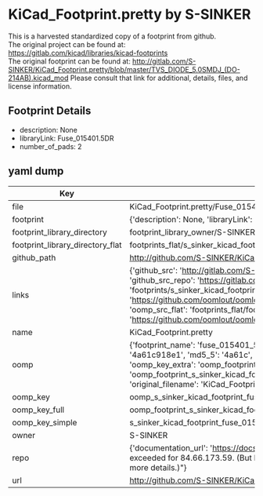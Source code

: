 # KiCad_Footprint.pretty by S-SINKER  
This is a harvested standardized copy of a footprint from github.  
The original project can be found at:  
https://gitlab.com/kicad/libraries/kicad-footprints  
The original footprint can be found at:
http://gitlab.com/S-SINKER/KiCad_Footprint.pretty/blob/master/TVS_DIODE_5.0SMDJ_(DO-214AB).kicad_mod
Please consult that link for additional, details, files, and license information.  
## Footprint Details
* description: None  
* libraryLink: Fuse_015401.5DR  
* number_of_pads: 2  
## yaml dump  
| Key | Value |  
| --- | --- |  
| file | KiCad_Footprint.pretty/Fuse_015401.5DR.kicad_mod |  
| footprint | {'description': None, 'libraryLink': 'Fuse_015401.5DR', 'number_of_pads': 2} |  
| footprint_library_directory | footprint_library_owner/S-SINKER_KiCad_Footprint.pretty |  
| footprint_library_directory_flat | footprints_flat/s_sinker_kicad_footprint_fuse_015401_5dr/working |  
| github_path | http://github.com/S-SINKER/KiCad_Footprint.pretty/blob/master/Fuse_015401.5DR.kicad_mod |  
| links | {'github_src': 'http://gitlab.com/S-SINKER/KiCad_Footprint.pretty/blob/master/TVS_DIODE_5.0SMDJ_(DO-214AB).kicad_mod', 'github_src_repo': 'https://gitlab.com/kicad/libraries/kicad-footprints', 'oomp_bot': 'footprints/s_sinker_kicad_footprint_fuse_015401_5dr/working', 'oomp_bot_github': 'https://github.com/oomlout/oomlout_oomp_footprint_bot/tree/main/footprints/s_sinker_kicad_footprint_fuse_015401_5dr/working', 'oomp_src_flat': 'footprints_flat/footprints_flat/s_sinker_kicad_footprint_fuse_015401_5dr/working', 'oomp_src_flat_github': 'https://github.com/oomlout/oomlout_oomp_footprint_src/tree/main/footprints_flat/s_sinker_kicad_footprint_fuse_015401_5dr/working'} |  
| name | KiCad_Footprint.pretty |  
| oomp | {'footprint_name': 'fuse_015401_5dr', 'library_name': 'kicad_footprint', 'md5': '4a61c918e184bed1662131cf2eb24998', 'md5_10': '4a61c918e1', 'md5_5': '4a61c', 'md5_6': '4a61c9', 'oomp_key': 'oomp_s_sinker_kicad_footprint_fuse_015401_5dr', 'oomp_key_extra': 'oomp_footprint_s_sinker_kicad_footprint_fuse_015401_5dr', 'oomp_key_full': 'oomp_footprint_s_sinker_kicad_footprint_fuse_015401_5dr_4a61c9', 'oomp_key_simple': 's_sinker_kicad_footprint_fuse_015401_5dr', 'original_filename': 'KiCad_Footprint.pretty/Fuse_015401.5DR.kicad_mod', 'owner_name': 's_sinker'} |  
| oomp_key | oomp_s_sinker_kicad_footprint_fuse_015401_5dr |  
| oomp_key_full | oomp_footprint_s_sinker_kicad_footprint_fuse_015401_5dr |  
| oomp_key_simple | s_sinker_kicad_footprint_fuse_015401_5dr |  
| owner | S-SINKER |  
| repo | {'documentation_url': 'https://docs.github.com/rest/overview/resources-in-the-rest-api#rate-limiting', 'message': "API rate limit exceeded for 84.66.173.59. (But here's the good news: Authenticated requests get a higher rate limit. Check out the documentation for more details.)"} |  
| url | http://github.com/S-SINKER/KiCad_Footprint.pretty |  

